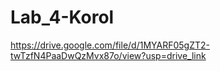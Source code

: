 # Lab_4-Korol
https://drive.google.com/file/d/1MYARF05gZT2-twTzfN4PaaDwQzMvx87o/view?usp=drive_link
